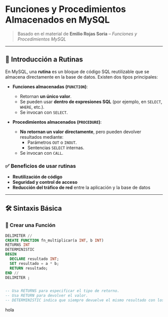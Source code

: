 # Funciones y Procedimientos Almacenados en MySQL

> Basado en el material de **Emilio Rojas Soria** – *Funciones y Procedimientos MySQL*

---

## 📌 Introducción a Rutinas

En MySQL, una **rutina** es un bloque de código SQL reutilizable que se almacena directamente en la base de datos. Existen dos tipos principales:

- **Funciones almacenadas (`FUNCTION`)**:  
  - Retornan **un único valor**.  
  - Se pueden usar **dentro de expresiones SQL** (por ejemplo, en `SELECT`, `WHERE`, etc.).  
  - Se invocan con `SELECT`.

- **Procedimientos almacenados (`PROCEDURE`)**:  
  - **No retornan un valor directamente**, pero pueden devolver resultados mediante:
    - Parámetros `OUT` o `INOUT`.
    - Sentencias `SELECT` internas.
  - Se invocan con `CALL`.

### ✅ Beneficios de usar rutinas
- **Reutilización de código**
- **Seguridad y control de acceso**
- **Reducción del tráfico de red** entre la aplicación y la base de datos

---

## 🛠️ Sintaxis Básica

### 🔹 Crear una Función

```sql
DELIMITER //
CREATE FUNCTION fn_multiplicar(a INT, b INT)
RETURNS INT
DETERMINISTIC
BEGIN
  DECLARE resultado INT;
  SET resultado = a * b;
  RETURN resultado;
END //
DELIMITER ;


-- Usa RETURNS para especificar el tipo de retorno.
-- Usa RETURN para devolver el valor.
-- DETERMINISTIC indica que siempre devuelve el mismo resultado con los mismos parámetros.

```
hola
